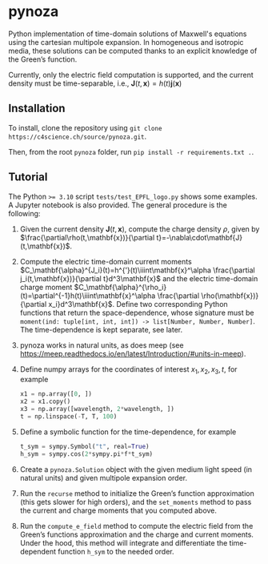 # pynoza

Python implementation of time-domain solutions of Maxwell's equations using the cartesian multipole expansion. In homogeneous and isotropic media, these solutions can be computed thanks to an explicit knowledge of the Green’s function.

Currently, only the electric field computation is supported, and the current density must be time-separable, i.e., $\mathbf{J}(t,\mathbf{x})=h(t)\mathbf{j}(\mathbf{x})$

## Installation
To install, clone the repository using `git clone https://c4science.ch/source/pynoza.git`.

Then, from the root `pynoza` folder, run `pip install -r requirements.txt .`.

## Tutorial

The Python `>= 3.10` script `tests/test_EPFL_logo.py` shows some examples. A Jupyter notebook is also provided. The general procedure is the following:

1. Given the current density $\mathbf{J}(t,\mathbf{x})$, compute the charge density $\rho$, given by $\frac{\partial\rho(t,\mathbf{x})}{\partial t}=-\nabla\cdot\mathbf{J}(t,\mathbf{x})$.

2. Compute the electric time-domain current moments $C_\mathbf{\alpha}^{J_i}(t)=h^{'}(t)\iiint\mathbf{x}^\alpha \frac{\partial j_i(t,\mathbf{x})}{\partial t}d^3\mathbf{x}$ and the electric time-domain charge moment $C_\mathbf{\alpha}^{\rho_i}(t)=\partial^{-1}h(t)\iiint\mathbf{x}^\alpha \frac{\partial \rho(\mathbf{x})}{\partial x_i}d^3\mathbf{x}$. Define two corresponding Python functions that return the space-dependence, whose signature must be `moment(ind: tuple[int, int, int]) -> list[Number, Number, Number]`. The time-dependence is kept separate, see later.

3. pynoza works in natural units, as does meep (see https://meep.readthedocs.io/en/latest/Introduction/#units-in-meep).

4. Define numpy arrays for the coordinates of interest $x_1,x_2,x_3,t$, for example 

   ```python
   x1 = np.array([0, ])
   x2 = x1.copy()
   x3 = np.array([wavelength, 2*wavelength, ])
   t = np.linspace(-T, T, 100)
   ```

5. Define a symbolic function for the time-dependence, for example

   ```python
   t_sym = sympy.Symbol("t", real=True)
   h_sym = sympy.cos(2*sympy.pi*f*t_sym)
   ```

6. Create a `pynoza.Solution` object with the given medium light speed (in natural units) and given multipole expansion order.

7. Run the `recurse` method to initialize the Green’s function approximation (this gets slower for high orders), and the `set_moments` method to pass the current and charge moments that you computed above.

8.  Run the `compute_e_field` method to compute the electric field from the Green’s functions approximation and the charge and current moments. Under the hood, this method will integrate and differentiate the time-dependent function `h_sym` to the needed order.
